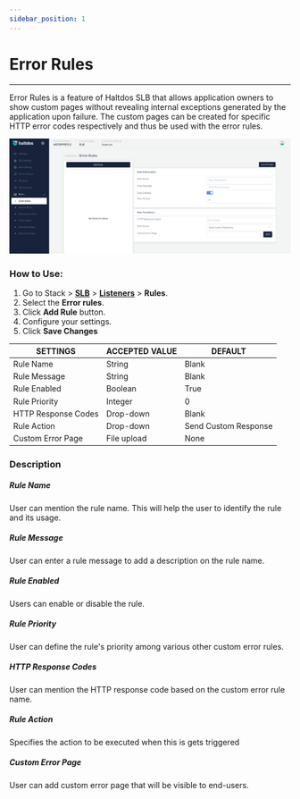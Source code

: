 ```yaml
---
sidebar_position: 1
---
```


# Error Rules

---

Error Rules is a feature of Haltdos SLB that allows application owners to show custom pages without revealing internal exceptions generated by the application upon failure. The custom pages can be created for specific HTTP error codes respectively and thus be used with the error rules.

![errorrules](/img/adc/v7/docs/errorrules.png)

### How to Use:
1. Go to Stack > [**SLB**](/enterprise/adc) > [**Listeners**](../listeners.md) > **Rules**.
2. Select the **Error rules**.
3. Click **Add Rule** button.
4. Configure your settings. 
5. Click **Save Changes**

| SETTINGS            | ACCEPTED VALUE | DEFAULT              |
|---------------------|----------------|----------------------|
| Rule Name           | String         | Blank                |
| Rule Message        | String         | Blank                |
| Rule Enabled        | Boolean        | True                 |
| Rule Priority       | Integer        | 0                    |
| HTTP Response Codes | Drop-down      | Blank                |
| Rule Action         | Drop-down      | Send Custom Response |
| Custom Error Page   | File upload    | None                 |

### Description

##### **Rule Name**

User can mention the rule name. This will help the user to identify the rule and its usage.

##### **Rule Message**

User can enter a rule message to add a description on the rule name.

##### **Rule Enabled**

Users can enable or disable the rule.

##### **Rule Priority**

User can define the rule's priority among various other custom error rules.

##### **HTTP Response Codes**

User can mention the HTTP response code based on the custom error rule name.

##### **Rule Action**

Specifies the action to be executed when this is gets triggered

##### **Custom Error Page**

User can add custom error page that will be visible to end-users.